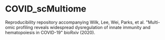 # COVID_scMultiome
Reproducibility repository accompanying Wilk, Lee, Wei, Parks, et al. "Multi-omic profiling reveals widespread dysregulation of innate immunity and hematopoiesis in COVID-19" bioRxiv (2020).
